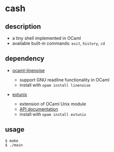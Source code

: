 # cash

## description

* a tiny shell implemented in OCaml
* available built-in commands: `exit`, `history`, `cd`

## dependency

* [ocaml-linenoise](https://github.com/fxfactorial/ocaml-linenoise)
    * support GNU readline functionality in OCaml
    * install with `opam install linenoise`

* [extunix](https://github.com/ygrek/extunix)
    * extension of OCaml Unix module
    * [API documentation](http://ygrek.org.ua/p/ocaml-extunix/api/ExtUnixSpecific.html)
    * install with `opam install extunix`

## usage

    $ make
    $ ./main



